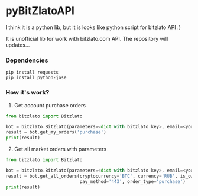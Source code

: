 # pyBitZlatoAPI
I think it is a python lib, but it is looks like python script for bitzlato API :)

It is unofficial lib for work with bitzlato.com API. The repository will updates...

### Dependencies
```
pip install requests
pip install python-jose
```


### How it's work?
1. Get account purchase orders 
```python
from bitzlato import Bitzlato

bot = bitzlato.Bitzlato(parameters=<dict with bitzlato key>, email=<your bitzlato account email>)
result = bot.get_my_orders('purchase')
print(result)
```

2. Get all market orders with parameters

```python
from bitzlato import Bitzlato

bot = bitzlato.Bitzlato(parameters=<dict with bitzlato key>, email=<your bitzlato account email>)
result = bot.get_all_orders(cryptocurrency='BTC', currency='RUB', is_owner_active=True, limit=20,
                            pay_method='443', order_type='purchase')
print(result)
```

